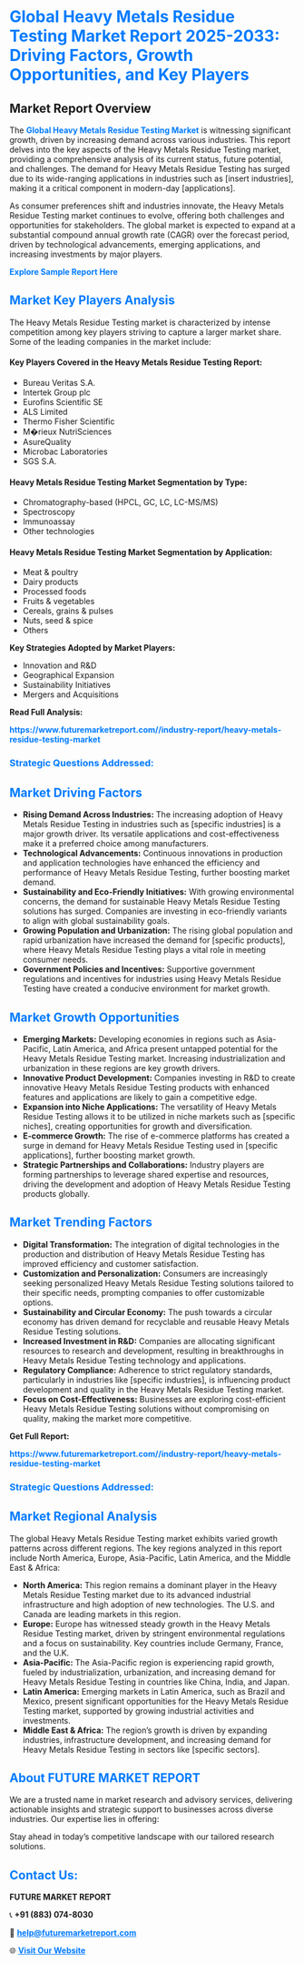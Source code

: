 <h1 style="color: #007BFF;">Global Heavy Metals Residue Testing Market Report 2025-2033: Driving Factors, Growth Opportunities, and Key Players</h1>

<section id="overview">
<h2>Market Report Overview</h2>
<p>The <a href="https://www.futuremarketreport.com//industry-report/heavy-metals-residue-testing-market" style="color: #007BFF; text-decoration: none;"><strong>Global Heavy Metals Residue Testing Market</strong></a> is witnessing significant growth, driven by increasing demand across various industries. This report delves into the key aspects of the Heavy Metals Residue Testing market, providing a comprehensive analysis of its current status, future potential, and challenges. The demand for Heavy Metals Residue Testing has surged due to its wide-ranging applications in industries such as [insert industries], making it a critical component in modern-day [applications].</p>
<p>As consumer preferences shift and industries innovate, the Heavy Metals Residue Testing market continues to evolve, offering both challenges and opportunities for stakeholders. The global market is expected to expand at a substantial compound annual growth rate (CAGR) over the forecast period, driven by technological advancements, emerging applications, and increasing investments by major players.</p>
</section>

<section id="overview">
<p><a href="https://www.futuremarketreport.com//request-sample/reportId=54587" style="color: #007BFF; text-decoration: none;"><strong>Explore Sample Report Here</strong></a></p>
</section>

<section id="key-players">
<h2 style="color: #007BFF;">Market Key Players Analysis</h2>
<p>The Heavy Metals Residue Testing market is characterized by intense competition among key players striving to capture a larger market share. Some of the leading companies in the market include:</p>
<h4>Key Players Covered in the Heavy Metals Residue Testing Report:</h4>
<ul><li>Bureau Veritas S.A.</li><li>Intertek Group plc</li><li>Eurofins Scientific SE</li><li>ALS Limited</li><li>Thermo Fisher Scientific</li><li>M�rieux NutriSciences</li><li>AsureQuality</li><li>Microbac Laboratories</li><li>SGS S.A.</li></ul>
<h4>Heavy Metals Residue Testing Market Segmentation by Type:</h4>
<ul><li>Chromatography-based (HPCL, GC, LC, LC-MS/MS)</li><li>Spectroscopy</li><li>Immunoassay</li><li>Other technologies</li></ul>

<h4>Heavy Metals Residue Testing Market Segmentation by Application:</h4>
<ul><li>Meat &amp; poultry</li><li>Dairy products</li><li>Processed foods</li><li>Fruits &amp; vegetables</li><li>Cereals, grains &amp; pulses</li><li>Nuts, seed &amp; spice</li><li>Others</li></ul>
<p><strong>Key Strategies Adopted by Market Players:</strong></p>
<ul>
<li>Innovation and R&D</li>
<li>Geographical Expansion</li>
<li>Sustainability Initiatives</li>
<li>Mergers and Acquisitions</li>
</ul>
</section>

<section>
<p><strong>Read Full Analysis: </strong></p><a href="https://www.futuremarketreport.com//industry-report/heavy-metals-residue-testing-market" style="color: #007BFF; text-decoration: none;"><strong>https://www.futuremarketreport.com//industry-report/heavy-metals-residue-testing-market</strong></a>
<h3 style="color: #007BFF;">Strategic Questions Addressed:</h3>
</section>

<section id="driving-factors">
<h2 style="color: #007BFF;">Market Driving Factors</h2>
<ul>
<li><strong>Rising Demand Across Industries:</strong> The increasing adoption of Heavy Metals Residue Testing in industries such as [specific industries] is a major growth driver. Its versatile applications and cost-effectiveness make it a preferred choice among manufacturers.</li>
<li><strong>Technological Advancements:</strong> Continuous innovations in production and application technologies have enhanced the efficiency and performance of Heavy Metals Residue Testing, further boosting market demand.</li>
<li><strong>Sustainability and Eco-Friendly Initiatives:</strong> With growing environmental concerns, the demand for sustainable Heavy Metals Residue Testing solutions has surged. Companies are investing in eco-friendly variants to align with global sustainability goals.</li>
<li><strong>Growing Population and Urbanization:</strong> The rising global population and rapid urbanization have increased the demand for [specific products], where Heavy Metals Residue Testing plays a vital role in meeting consumer needs.</li>
<li><strong>Government Policies and Incentives:</strong> Supportive government regulations and incentives for industries using Heavy Metals Residue Testing have created a conducive environment for market growth.</li>
</ul>
</section>

<section id="growth-opportunities">
<h2 style="color: #007BFF;">Market Growth Opportunities</h2>
<ul>
<li><strong>Emerging Markets:</strong> Developing economies in regions such as Asia-Pacific, Latin America, and Africa present untapped potential for the Heavy Metals Residue Testing market. Increasing industrialization and urbanization in these regions are key growth drivers.</li>
<li><strong>Innovative Product Development:</strong> Companies investing in R&D to create innovative Heavy Metals Residue Testing products with enhanced features and applications are likely to gain a competitive edge.</li>
<li><strong>Expansion into Niche Applications:</strong> The versatility of Heavy Metals Residue Testing allows it to be utilized in niche markets such as [specific niches], creating opportunities for growth and diversification.</li>
<li><strong>E-commerce Growth:</strong> The rise of e-commerce platforms has created a surge in demand for Heavy Metals Residue Testing used in [specific applications], further boosting market growth.</li>
<li><strong>Strategic Partnerships and Collaborations:</strong> Industry players are forming partnerships to leverage shared expertise and resources, driving the development and adoption of Heavy Metals Residue Testing products globally.</li>
</ul>
</section>

<section id="trending-factors">
<h2 style="color: #007BFF;">Market Trending Factors</h2>
<ul>
<li><strong>Digital Transformation:</strong> The integration of digital technologies in the production and distribution of Heavy Metals Residue Testing has improved efficiency and customer satisfaction.</li>
<li><strong>Customization and Personalization:</strong> Consumers are increasingly seeking personalized Heavy Metals Residue Testing solutions tailored to their specific needs, prompting companies to offer customizable options.</li>
<li><strong>Sustainability and Circular Economy:</strong> The push towards a circular economy has driven demand for recyclable and reusable Heavy Metals Residue Testing solutions.</li>
<li><strong>Increased Investment in R&D:</strong> Companies are allocating significant resources to research and development, resulting in breakthroughs in Heavy Metals Residue Testing technology and applications.</li>
<li><strong>Regulatory Compliance:</strong> Adherence to strict regulatory standards, particularly in industries like [specific industries], is influencing product development and quality in the Heavy Metals Residue Testing market.</li>
<li><strong>Focus on Cost-Effectiveness:</strong> Businesses are exploring cost-efficient Heavy Metals Residue Testing solutions without compromising on quality, making the market more competitive.</li>
</ul>
</section>

<section>
<p><strong>Get Full Report: </strong></p><a href="https://www.futuremarketreport.com//industry-report/heavy-metals-residue-testing-market" style="color: #007BFF; text-decoration: none;"><strong>https://www.futuremarketreport.com//industry-report/heavy-metals-residue-testing-market</strong></a>
<h3 style="color: #007BFF;">Strategic Questions Addressed:</h3>
</section>


<section id="regional-analysis">
<h2 style="color: #007BFF;">Market Regional Analysis</h2>
<p>The global Heavy Metals Residue Testing market exhibits varied growth patterns across different regions. The key regions analyzed in this report include North America, Europe, Asia-Pacific, Latin America, and the Middle East & Africa:</p>
<ul>
<li><strong>North America:</strong> This region remains a dominant player in the Heavy Metals Residue Testing market due to its advanced industrial infrastructure and high adoption of new technologies. The U.S. and Canada are leading markets in this region.</li>
<li><strong>Europe:</strong> Europe has witnessed steady growth in the Heavy Metals Residue Testing market, driven by stringent environmental regulations and a focus on sustainability. Key countries include Germany, France, and the U.K.</li>
<li><strong>Asia-Pacific:</strong> The Asia-Pacific region is experiencing rapid growth, fueled by industrialization, urbanization, and increasing demand for Heavy Metals Residue Testing in countries like China, India, and Japan.</li>
<li><strong>Latin America:</strong> Emerging markets in Latin America, such as Brazil and Mexico, present significant opportunities for the Heavy Metals Residue Testing market, supported by growing industrial activities and investments.</li>
<li><strong>Middle East & Africa:</strong> The region’s growth is driven by expanding industries, infrastructure development, and increasing demand for Heavy Metals Residue Testing in sectors like [specific sectors].</li>
</ul>
</section>

<footer>
<h2 style="color: #007BFF;">About FUTURE MARKET REPORT</h2>
<p>We are a trusted name in market research and advisory services, delivering actionable insights and strategic support to businesses across diverse industries. Our expertise lies in offering:</p>

<p>Stay ahead in today’s competitive landscape with our tailored research solutions.</p>

<h2 style="color: #007BFF;">Contact Us:</h2>
<p><strong>FUTURE MARKET REPORT</strong></p>
<p>📞 <strong>+91 (883) 074-8030</strong></p>
<p>📧 <strong><a href="mailto:help@futuremarketreport.com" style="color: #007BFF;">help@futuremarketreport.com</a></strong></p>
<p>🌐 <strong><a href="https://www.futuremarketreport.com/" style="color: #007BFF;">Visit Our Website</a></strong></p>
</footer>